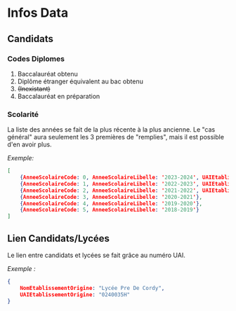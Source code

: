 # Infos Data

## Candidats

### Codes Diplomes

1. Baccalauréat obtenu
2. Diplôme étranger équivalent au bac obtenu
3. ~~(Inexistant)~~
4. Baccalauréat en préparation

### Scolarité

La liste des années se fait de la plus récente à la plus ancienne.
Le "cas général" aura seulement les 3 premières de "remplies", mais il est possible d'en avoir plus.

*Exemple:*
```json
[
    {AnneeScolaireCode: 0, AnneeScolaireLibelle: '2023-2024', UAIEtablissementorigine: '0240035H', NomEtablissementOrigine: 'Lycée Pre De Cordy', CommuneEtablissementOrigineLibelle: 'Sarlat-la-Canéda', …},
    {AnneeScolaireCode: 1, AnneeScolaireLibelle: '2022-2023', UAIEtablissementorigine: '0240035H', NomEtablissementOrigine: 'Lycée Pre De Cordy', CommuneEtablissementOrigineLibelle: 'Sarlat-la-Canéda', …},
    {AnneeScolaireCode: 2, AnneeScolaireLibelle: '2021-2022', UAIEtablissementorigine: '0240035H', NomEtablissementOrigine: 'Lycée Pre De Cordy', CommuneEtablissementOrigineLibelle: 'Sarlat-la-Canéda', …},
    {AnneeScolaireCode: 3, AnneeScolaireLibelle: '2020-2021'},
    {AnneeScolaireCode: 4, AnneeScolaireLibelle: '2019-2020'},
    {AnneeScolaireCode: 5, AnneeScolaireLibelle: '2018-2019'}
]
```

## Lien Candidats/Lycées

Le lien entre candidats et lycées se fait grâce au numéro UAI.

*Exemple :*
```json
{
    NomEtablissementOrigine: "Lycée Pre De Cordy",
    UAIEtablissementOrigine: "0240035H"
}
```